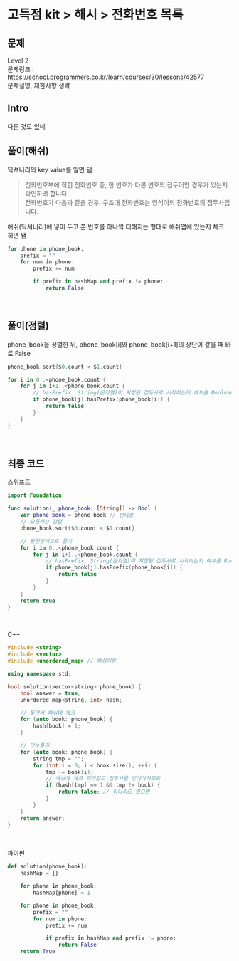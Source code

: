 # 고득점 kit > 해시 > 전화번호 목록

## 문제

Level 2
<br/>
문제링크 : https://school.programmers.co.kr/learn/courses/30/lessons/42577
<br/>
문제설명, 제한사항 생략
<br/>

## Intro

다른 것도 있네
<br/>

## 풀이(해쉬)

딕셔니리의 key value를 알면 됌
<br/>

> 전화번호부에 적힌 전화번호 중, 한 번호가 다른 번호의 접두어인 경우가 있는지 확인하려 합니다.
> <br/>
> 전화번호가 다음과 같을 경우, 구조대 전화번호는 영석이의 전화번호의 접두사입니다.
> <br/>

해쉬(딕셔너리)에 넣어 두고 폰 번호를 하나씩 더해지는 형태로 해쉬맵에 있는지 체크 히면 됌
<br/>

```python
for phone in phone_book:
    prefix = ""
    for num in phone:
        prefix += num

        if prefix in hashMap and prefix != phone:
            return False
```

<br/>

## 풀이(정렬)

phone_book을 정렬한 뒤, phone_book[i]와 phone_book[i+1]의 상단이 같을 때 바로 False
<br/>

```swift
phone_book.sort{$0.count < $1.count}

for i in 0..<phone_book.count {
    for j in i+1..<phone_book.count {
        // hasPrefix: String(문자열)이 지정된 접두사로 시작하는지 여부를 Boolean 값으로 반환
        if phone_book[j].hasPrefix(phone_book[i]) {
            return false
        }
    }
}
```

<br/>

## 최종 코드

스위프트

```swift
import Foundation

func solution(_ phone_book: [String]) -> Bool {
    var phone_book = phone_book // 편의용
    // 오름차순 정렬
    phone_book.sort{$0.count < $1.count}

    // 완전탐색으로 풀이
    for i in 0..<phone_book.count {
        for j in i+1..<phone_book.count {
            // hasPrefix: String(문자열)이 지정된 접두사로 시작하는지 여부를 Boolean 값으로 반환
            if phone_book[j].hasPrefix(phone_book[i]) {
                return false
            }
        }
    }
    return true
}
```

<br/>

C++

```cpp
#include <string>
#include <vector>
#include <unordered_map> // 해쉬이용

using namespace std;

bool solution(vector<string> phone_book) {
    bool answer = true;
    unordered_map<string, int> hash;

    // 돌면서 해쉬에 체크
    for (auto book: phone_book) {
        hash[book] = 1;
    }

    // 단순풀이
    for (auto book: phone_book) {
        string tmp = "";
        for (int i = 0; i < book.size(); ++i) {
            tmp += book[i];
            // 해쉬에 체크 되어있고 접두사를 찾아야하므로
            if (hash[tmp] == 1 && tmp != book) {
                return false; // 하나라도 있으면
            }
        }
    }
    return answer;
}
```

<br/>

파이썬

```python
def solution(phone_book):
    hashMap = {}

    for phone in phone_book:
        hashMap[phone] = 1

    for phone in phone_book:
        prefix = ""
        for num in phone:
            prefix += num

            if prefix in hashMap and prefix != phone:
                return False
    return True

```
